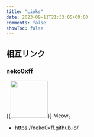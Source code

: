 ```yaml
---
title: "Links"
date: 2023-09-11T21:33:05+09:00
comments: false
showToc: false
---
```

## 相互リンク
### neko0xff  
{{<img src="https://neko0xff.github.io/assets/avatar.jpg" width="100px">}}
Meow。
- https://neko0xff.github.io/
